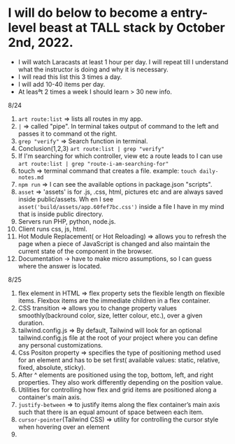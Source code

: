 # I will do below to become a entry-level beast at TALL stack by October 2nd, 2022.

- I will watch Laracasts at least 1 hour per day. I will repeat till I understand what the instructor is doing and why
  it is necessary.
- I will read this list this 3 times a day.
- I will add 10-40 items per day.
- At leasªt 2 times a week I should learn > 30 new info.

8/24

1. `art route:list` => lists all routes in my app.
2. `|` => called "pipe". In terminal takes output of command to the left and passes it to command ot the right.
3. `grep "verify"` => Search function in terminal.
4. Conclusion(1,2,3) `art route:list | grep "verify"`
5. If I'm searching for which controller, view etc a route leads to I can
   use `art route:list | grep "route-i-am-searching-for"`
6. touch => terminal command that creates a file. example: `touch daily-notes.md `
7. `npm run` =>  I can see the available options in package.json "scripts".
8. `asset` => 'assets' is for .js, .css, html, pictures etc and are always saved inside public/assets. Wh en I
   see `asset('build/assets/app.60fef7bc.css')` inside a file I have in my mind that is inside public directory.
9. Servers run PHP, python, node.js.
10. Client runs css, js, html.
11. Hot Module Replacement( or Hot Reloading) => allows you to refresh the page when a piece of JavaScript is changed
    and also maintain the current state of the component in the browser.
12. Documentation -> have to make micro assumptions, so I can guess where the answer is located.

8/25

1. flex element in HTML => flex property sets the flexible length on flexible items. Flexbox items are the immediate
   children in a flex container.
2. CSS transition => allows you to change property values smoothly(backround color, size, letter colour, etc.), over a
   given duration.
3. tailwind.config.js => By default, Tailwind will look for an optional tailwind.config.js file at the root of your
   project where you can define any personal customizations.
4. Css Positon property => specifies the type of positioning method used for an element and has to be set first(
   available values: static, relative, fixed, absolute, sticky).
5. After ^ elements are positioned using the top, bottom, left, and right properties. They also work differently
   depending on the position value.
6. Utilities for controlling how flex and grid items are positioned along a container's main axis.
7. `justify-between` => to justify items along the flex container’s main axis such that there is an equal amount of
   space
   between each item.
8. `cursor-pointer`(Tailwind CSS) => utility for controlling the cursor style when hovering over an element
9. 
